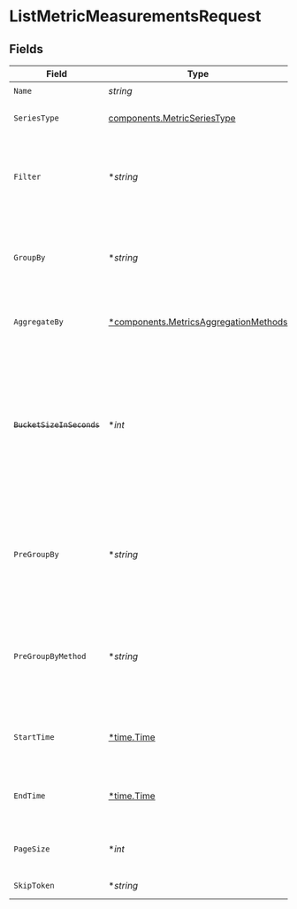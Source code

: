 # ListMetricMeasurementsRequest


## Fields

| Field                                                                                                                                                                                              | Type                                                                                                                                                                                               | Required                                                                                                                                                                                           | Description                                                                                                                                                                                        |
| -------------------------------------------------------------------------------------------------------------------------------------------------------------------------------------------------- | -------------------------------------------------------------------------------------------------------------------------------------------------------------------------------------------------- | -------------------------------------------------------------------------------------------------------------------------------------------------------------------------------------------------- | -------------------------------------------------------------------------------------------------------------------------------------------------------------------------------------------------- |
| `Name`                                                                                                                                                                                             | *string*                                                                                                                                                                                           | :heavy_check_mark:                                                                                                                                                                                 | metric name                                                                                                                                                                                        |
| `SeriesType`                                                                                                                                                                                       | [components.MetricSeriesType](../../models/components/metricseriestype.md)                                                                                                                         | :heavy_check_mark:                                                                                                                                                                                 | Indicates what type of data to return.                                                                                                                                                             |
| `Filter`                                                                                                                                                                                           | **string*                                                                                                                                                                                          | :heavy_minus_sign:                                                                                                                                                                                 | Query to filter the measurement values. e.g id: [id1,id2] category: moderate                                                                                                                       |
| `GroupBy`                                                                                                                                                                                          | **string*                                                                                                                                                                                          | :heavy_minus_sign:                                                                                                                                                                                 | Comma-delimited list of attribute names to group measurements by. e.g id, category                                                                                                                 |
| `AggregateBy`                                                                                                                                                                                      | [*components.MetricsAggregationMethods](../../models/components/metricsaggregationmethods.md)                                                                                                      | :heavy_minus_sign:                                                                                                                                                                                 | Aggregation method used to group measurements                                                                                                                                                      |
| ~~`BucketSizeInSeconds`~~                                                                                                                                                                          | **int*                                                                                                                                                                                             | :heavy_minus_sign:                                                                                                                                                                                 | : warning: ** DEPRECATED **: This will be removed in a future release, please migrate away from it as soon as possible.<br/><br/>This parameter is deprecated. Bucket size is determined by the API layer. |
| `PreGroupBy`                                                                                                                                                                                       | **string*                                                                                                                                                                                          | :heavy_minus_sign:                                                                                                                                                                                 | Secondary grouping to allow aggregating data points inside individual buckets. Has to be set together with `preGroupByMethod`                                                                      |
| `PreGroupByMethod`                                                                                                                                                                                 | **string*                                                                                                                                                                                          | :heavy_minus_sign:                                                                                                                                                                                 | Secondary aggregation to allow aggregating data points inside individual buckets. Has to be set together with `preGroupBy`                                                                         |
| `StartTime`                                                                                                                                                                                        | [*time.Time](https://pkg.go.dev/time#Time)                                                                                                                                                         | :heavy_minus_sign:                                                                                                                                                                                 | Timestamp in ISO 8601 format in UTC timezone: yyyy-MM-ddTHH:mm:ssZ                                                                                                                                 |
| `EndTime`                                                                                                                                                                                          | [*time.Time](https://pkg.go.dev/time#Time)                                                                                                                                                         | :heavy_minus_sign:                                                                                                                                                                                 | Timestamp in ISO 8601 format in UTC timezone: yyyy-MM-ddTHH:mm:ssZ                                                                                                                                 |
| `PageSize`                                                                                                                                                                                         | **int*                                                                                                                                                                                             | :heavy_minus_sign:                                                                                                                                                                                 | Number of items in a response page. Default varies by API.                                                                                                                                         |
| `SkipToken`                                                                                                                                                                                        | **string*                                                                                                                                                                                          | :heavy_minus_sign:                                                                                                                                                                                 | Token for the requested page                                                                                                                                                                       |